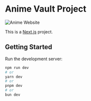 # Anime Vault Project

![Anime Website](https://i.ibb.co/MG1nbqt/YT-Thumbnails-2.png)

This is a [Next.js](https://nextjs.org) project.
## Getting Started

Run the development server:

```bash
npm run dev
# or
yarn dev
# or
pnpm dev
# or
bun dev
```
